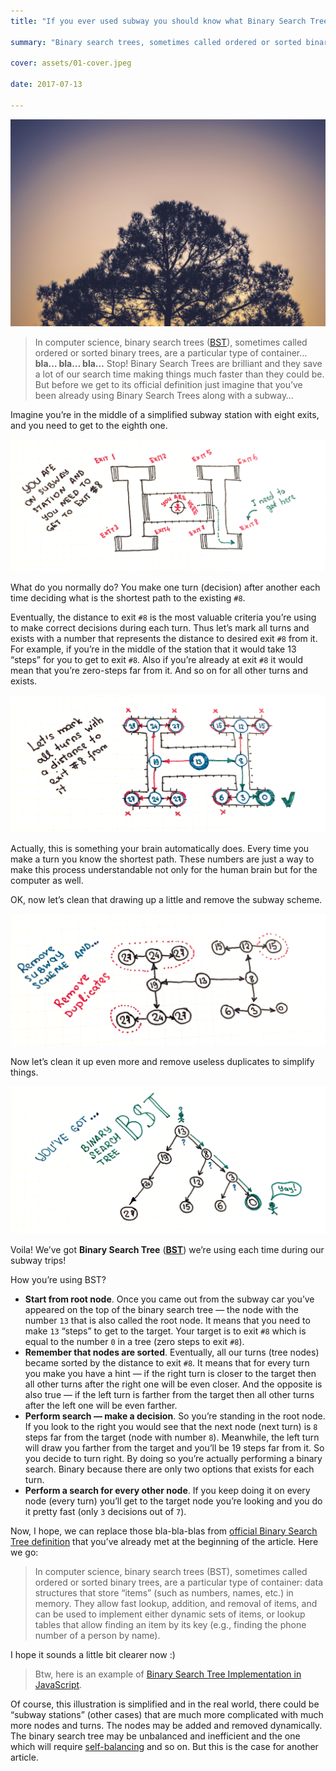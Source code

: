 ```yaml
---
title: "If you ever used subway you should know what Binary Search Tree is"

summary: "Binary search trees, sometimes called ordered or sorted binary trees, are a particular type of container… bla…bla…bla… Stop!"

cover: assets/01-cover.jpeg

date: 2017-07-13

---
```


![tree](assets/01-cover.jpeg)

> In computer science, binary search trees ([BST](https://en.wikipedia.org/wiki/Binary_search_tree)), sometimes called ordered or sorted binary trees, are a particular type of container… **bla… bla… bla…** Stop! Binary Search Trees are brilliant and they save a lot of our search time making things much faster than they could be. But before we get to its official definition just imagine that you’ve been already using Binary Search Trees along with a subway…

Imagine you’re in the middle of a simplified subway station with eight exits, and you need to get to the eighth one.

![BST](assets/03.png)

What do you normally do? You make one turn (decision) after another each time deciding what is the shortest path to the existing `#8`.

Eventually, the distance to exit `#8` is the most valuable criteria you’re using to make correct decisions during each turn. Thus let’s mark all turns and exists with a number that represents the distance to desired exit `#8` from it. For example, if you’re in the middle of the station that it would take 13 “steps” for you to get to exit `#8`. Also if you’re already at exit `#8` it would mean that you’re zero-steps far from it. And so on for all other turns and exists.

![BST](assets/0.png)

Actually, this is something your brain automatically does. Every time you make a turn you know the shortest path. These numbers are just a way to make this process understandable not only for the human brain but for the computer as well.

OK, now let’s clean that drawing up a little and remove the subway scheme.

![BST](assets/1.png)

Now let’s clean it up even more and remove useless duplicates to simplify things.

![BST](assets/2.png)

Voila! We’ve got **Binary Search Tree** ([**BST**](https://en.wikipedia.org/wiki/Binary_search_tree)) we’re using each time during our subway trips!

How you’re using BST?

- **Start from root node**. Once you came out from the subway car you’ve appeared on the top of the binary search tree — the node with the number `13` that is also called the root node. It means that you need to make `13` “steps” to get to the target. Your target is to exit `#8` which is equal to the number `0` in a tree (zero steps to exit `#8`).
- **Remember that nodes are sorted**. Eventually, all our turns (tree nodes) became sorted by the distance to exit `#8`. It means that for every turn you make you have a hint — if the right turn is closer to the target then all other turns after the right one will be even closer. And the opposite is also true — if the left turn is farther from the target then all other turns after the left one will be even farther.
- **Perform search — make a decision**. So you’re standing in the root node. If you look to the right you would see that the next node (next turn) is `8` steps far from the target (node with number `8`). Meanwhile, the left turn will draw you farther from the target and you’ll be 19 steps far from it. So you decide to turn right. By doing so you’re actually performing a binary search. Binary because there are only two options that exists for each turn.
- **Perform a search for every other node**. If you keep doing it on every node (every turn) you’ll get to the target node you’re looking and you do it pretty fast (only `3` decisions out of `7`).

Now, I hope, we can replace those bla-bla-blas from [official Binary Search Tree definition](https://en.wikipedia.org/wiki/Binary_search_tree) that you’ve already met at the beginning of the article. Here we go:

> In computer science, binary search trees (BST), sometimes called ordered or sorted binary trees, are a particular type of container: data structures that store “items” (such as numbers, names, etc.) in memory. They allow fast lookup, addition, and removal of items, and can be used to implement either dynamic sets of items, or lookup tables that allow finding an item by its key (e.g., finding the phone number of a person by name).

I hope it sounds a little bit clearer now :)

> Btw, here is an example of [Binary Search Tree Implementation in JavaScript](https://github.com/trekhleb/javascript-algorithms/tree/master/src/data-structures/tree/binary-search-tree).

Of course, this illustration is simplified and in the real world, there could be “subway stations” (other cases) that are much more complicated with much more nodes and turns. The nodes may be added and removed dynamically. The binary search tree may be unbalanced and inefficient and the one which will require [self-balancing](https://en.wikipedia.org/wiki/Self-balancing_binary_search_tree) and so on. But this is the case for another article.

